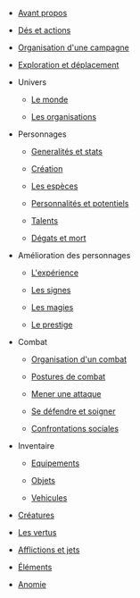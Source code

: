 <!-- docs/_sidebar.md -->

* [Avant propos](lore/avantpropos.md "Avant Propos")

* [Dés et actions](bases/D100.md "Dés et actions")

* [Organisation d'une campagne](bases/campagnes.md "Organisation d'une campagne")

* [Exploration et déplacement](bases/exploration.md "Exploration et déplacement")

* Univers

  * [Le monde](lore/monde.md "Le monde d'Erratum")

  * [Les organisations](lore/organisations.md "Les organisations")

* Personnages

  * [Generalités et stats](personnages/generalites.md "Generalités et stats")

  * [Création](personnages/creation.md "Création")

  * [Les espèces](lore/especes.md "Les espèces")

  * [Personnalités et potentiels](personnages/personnalites.md "Personnalités et potentiels")

  * [Talents](personnages/talents.md "Talents")

  * [Dégats et mort](personnages/vitalite.md "Dégats et mort")

* Amélioration des personnages

  * [L'expérience](personnages/niveaux.md "L'expérience")

  * [Les signes](lore/signes.md "Les signes")

  * [Les magies](lore/magies.md "Les magies")

  * [Le prestige](personnages/prestige.md "Le prestige")

* Combat

  * [Organisation d'un combat](combats/presentation.md "Organisation d'un combat")

  * [Postures de combat](combats/postures.md "Postures de combat")

  * [Mener une attaque](combats/attacc.md "Mener et attaquer")

  * [Se défendre et soigner](combats/protecc.md "Se défendre et soigner")

  * [Confrontations sociales](combats/social.md "Confrontations sociales")

* Inventaire

  * [Equipements](combats/equipements.md "Equipements")

  * [Objets](add-ons/objets.md "Objets")

  * [Vehicules](add-ons/vehicules.md "Vehicules")

* [Créatures](add-ons/creatures.md "Créatures")

* [Les vertus](lore/vertues.md "Les vertus")

* [Afflictions et jets](add-ons/afflictions.md "Afflictions et jets")

* [Éléments](add-ons/elements.md "Effets élémentaires")

* [Anomie](lore/anomie.md "Anomie")
